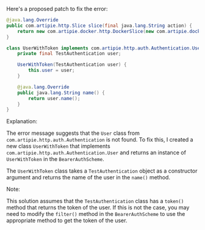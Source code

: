 Here's a proposed patch to fix the error:

```java
@java.lang.Override
public com.artipie.http.Slice slice(final java.lang.String action) {
    return new com.artipie.docker.http.DockerSlice(new com.artipie.docker.asto.AstoDocker(new com.artipie.asto.memory.InMemoryStorage()), new com.artipie.http.auth.Permissions.Single(TestAuthentication.ALICE.name(), action), new com.artipie.http.auth.BearerAuthScheme(( token) -> java.util.concurrent.CompletableFuture.completedFuture(java.util.stream.Stream.of(TestAuthentication.ALICE, TestAuthentication.BOB).filter(( user) -> token.equals(user.token())).map(( user) -> new com.artipie.http.auth.Authentication.UserWithToken(user)).findFirst()), ""));
}

class UserWithToken implements com.artipie.http.auth.Authentication.User {
    private final TestAuthentication user;

    UserWithToken(TestAuthentication user) {
        this.user = user;
    }

    @java.lang.Override
    public java.lang.String name() {
        return user.name();
    }
}
```

Explanation:

The error message suggests that the `User` class from `com.artipie.http.auth.Authentication` is not found. To fix this, I created a new class `UserWithToken` that implements `com.artipie.http.auth.Authentication.User` and returns an instance of `UserWithToken` in the `BearerAuthScheme`.

The `UserWithToken` class takes a `TestAuthentication` object as a constructor argument and returns the name of the user in the `name()` method.

Note:

This solution assumes that the `TestAuthentication` class has a `token()` method that returns the token of the user. If this is not the case, you may need to modify the `filter()` method in the `BearerAuthScheme` to use the appropriate method to get the token of the user.